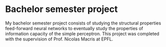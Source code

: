 # Bachelor semester project

My bachelor semester project consists of studying the structural properties feed-forward neural networks to eventually study the properties of information capacity of the simple perceptron. This project was completed with the supervision of Prof. Nicolas Macris at EPFL.